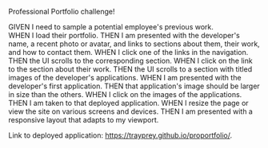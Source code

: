 Professional Portfolio challenge!

GIVEN I need to sample a potential employee's previous work.  
WHEN I load their portfolio. 
THEN I am presented with the developer's name, a recent photo or avatar, and links to sections about them, their work, and how to contact them. 
WHEN I click one of the links in the navigation. 
THEN the UI scrolls to the corresponding section. 
WHEN I click on the link to the section about their work. 
THEN the UI scrolls to a section with titled images of the developer's applications. 
WHEN I am presented with the developer's first application. 
THEN that application's image should be larger in size than the others. 
WHEN I click on the images of the applications. 
THEN I am taken to that deployed application. 
WHEN I resize the page or view the site on various screens and devices. 
THEN I am presented with a responsive layout that adapts to my viewport.  

Link to deployed application: https://trayprey.github.io/proportfolio/. 
